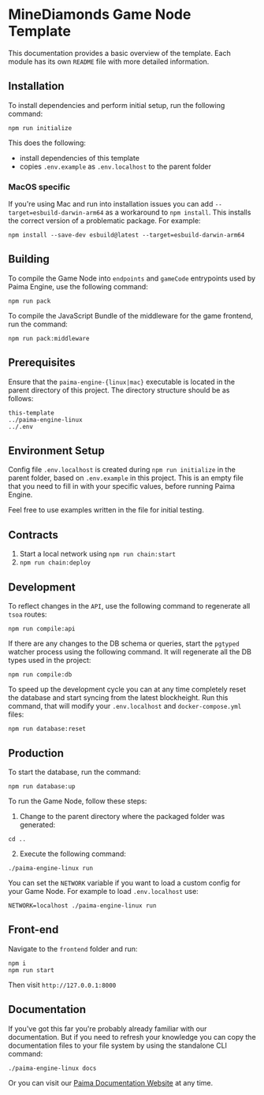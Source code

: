 # MineDiamonds Game Node Template

This documentation provides a basic overview of the template. Each module has its own `README` file with more detailed information.

## Installation

To install dependencies and perform initial setup, run the following command:

```
npm run initialize
```

This does the following:

- install dependencies of this template
- copies `.env.example` as `.env.localhost` to the parent folder

### MacOS specific

If you're using Mac and run into installation issues you can add `--target=esbuild-darwin-arm64` as a workaround to `npm install`. This installs the correct version of a problematic package. For example:

```
npm install --save-dev esbuild@latest --target=esbuild-darwin-arm64
```

## Building

To compile the Game Node into `endpoints` and `gameCode` entrypoints used by Paima Engine, use the following command:

```
npm run pack
```

To compile the JavaScript Bundle of the middleware for the game frontend, run the command:

```
npm run pack:middleware
```

## Prerequisites

Ensure that the `paima-engine-{linux|mac}` executable is located in the parent directory of this project. The directory structure should be as follows:

```
this-template
../paima-engine-linux
../.env
```

## Environment Setup

Config file `.env.localhost` is created during `npm run initialize` in the parent folder, based on `.env.example` in this project. This is an empty file that you need to fill in with your specific values, before running Paima Engine.

Feel free to use examples written in the file for initial testing.

## Contracts

1. Start a local network using `npm run chain:start`
2. `npm run chain:deploy`

## Development

To reflect changes in the `API`, use the following command to regenerate all `tsoa` routes:

```
npm run compile:api
```

If there are any changes to the DB schema or queries, start the `pgtyped` watcher process using the following command. It will regenerate all the DB types used in the project:

```
npm run compile:db
```

To speed up the development cycle you can at any time completely reset the database and start syncing from the latest blockheight. Run this command, that will modify your `.env.localhost` and `docker-compose.yml` files:

```
npm run database:reset
```

## Production

To start the database, run the command:

```
npm run database:up
```

To run the Game Node, follow these steps:

1. Change to the parent directory where the packaged folder was generated:

```
cd ..
```

2. Execute the following command:

```
./paima-engine-linux run
```

You can set the `NETWORK` variable if you want to load a custom config for your Game Node. For example to load `.env.localhost` use:

```
NETWORK=localhost ./paima-engine-linux run
```

## Front-end

Navigate to the `frontend` folder and run:

```
npm i
npm run start
```

Then visit `http://127.0.0.1:8000`

## Documentation

If you've got this far you're probably already familiar with our documentation. But if you need to refresh your knowledge you can copy the documentation files to your file system by using the standalone CLI command:

```
./paima-engine-linux docs
```

Or you can visit our [Paima Documentation Website](docs.paimastudios.com) at any time.
